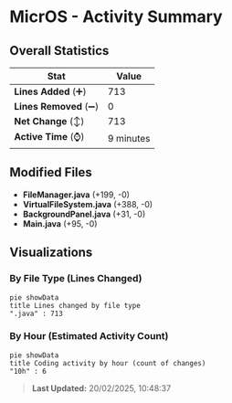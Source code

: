 # MicrOS - Activity Summary 

## Overall Statistics

| Stat                   | Value                                                             |
| ---------------------- | ----------------------------------------------------------------- |
| **Lines Added** (➕)   | 713                                          |
| **Lines Removed** (➖) | 0                                        |
| **Net Change** (↕)    | 713                |
| **Active Time** (⌚)   | 9 minutes |


## Modified Files
- **FileManager.java** (+199, -0)
- **VirtualFileSystem.java** (+388, -0)
- **BackgroundPanel.java** (+31, -0)
- **Main.java** (+95, -0)

## Visualizations

### By File Type (Lines Changed)

```mermaid
pie showData
title Lines changed by file type
".java" : 713
```

### By Hour (Estimated Activity Count)

```mermaid
pie showData
title Coding activity by hour (count of changes)
"10h" : 6
```


> **Last Updated:** 20/02/2025, 10:48:37